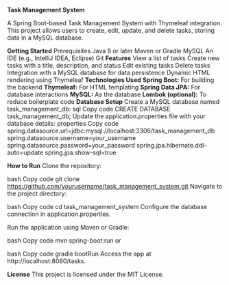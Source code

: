 **Task Management System**

A Spring Boot-based Task Management System with Thymeleaf integration. This project allows users to create, edit, update, and delete tasks, storing data in a MySQL database.

**Getting Started**
Prerequisites
Java 8 or later
Maven or Gradle
MySQL
An IDE (e.g., IntelliJ IDEA, Eclipse)
Git
**Features**
View a list of tasks
Create new tasks with a title, description, and status
Edit existing tasks
Delete tasks
Integration with a MySQL database for data persistence
Dynamic HTML rendering using Thymeleaf
**Technologies Used**
  **Spring Boot:** For building the backend
  **Thymeleaf:** For HTML templating
  **Spring Data JPA:** For database interactions
  **MySQL:** As the database
  **Lombok (optional):** To reduce boilerplate code
**Database Setup**
Create a MySQL database named task_management_db:
sql
Copy code
CREATE DATABASE task_management_db;
Update the application.properties file with your database details:
properties
Copy code
spring.datasource.url=jdbc:mysql://localhost:3306/task_management_db
spring.datasource.username=your_username
spring.datasource.password=your_password
spring.jpa.hibernate.ddl-auto=update
spring.jpa.show-sql=true

**How to Run**
Clone the repository:

bash
Copy code
git clone https://github.com/yourusername/task_management_system.git
Navigate to the project directory:

bash
Copy code
cd task_management_system
Configure the database connection in application.properties.

Run the application using Maven or Gradle:

bash
Copy code
mvn spring-boot:run
or

bash
Copy code
gradle bootRun
Access the app at http://localhost:8080/tasks.

**License**
This project is licensed under the MIT License.
